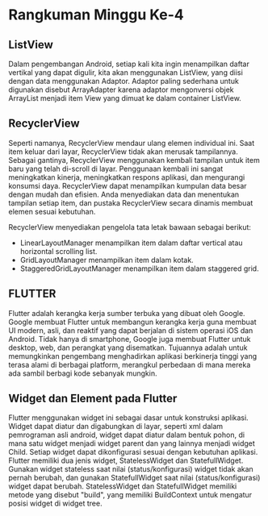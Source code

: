 # Rangkuman Minggu Ke-4
## ListView
Dalam pengembangan Android, setiap kali kita ingin menampilkan daftar vertikal yang dapat digulir, kita akan menggunakan ListView, yang diisi dengan data menggunakan Adaptor. Adaptor paling sederhana untuk digunakan disebut ArrayAdapter karena adaptor mengonversi objek ArrayList menjadi item View yang dimuat ke dalam container ListView.

## RecyclerView 
Seperti namanya, RecyclerView mendaur ulang elemen individual ini. Saat item keluar dari layar, RecyclerView tidak akan merusak tampilannya. Sebagai gantinya, RecyclerView menggunakan kembali tampilan untuk item baru yang telah di-scroll di layar. Penggunaan kembali ini sangat meningkatkan kinerja, meningkatkan respons aplikasi, dan mengurangi konsumsi daya.
RecyclerView dapat menampilkan kumpulan data besar dengan mudah dan efisien. Anda menyediakan data dan menentukan tampilan setiap item, dan pustaka RecyclerView secara dinamis membuat elemen sesuai kebutuhan.

RecyclerView menyediakan pengelola tata letak bawaan sebagai berikut:
- LinearLayoutManager menampilkan item dalam daftar  vertical atau horizontal scrolling list.
- GridLayoutManager menampilkan item dalam kotak.
- StaggeredGridLayoutManager menampilkan item dalam staggered grid.

## FLUTTER
Flutter adalah kerangka kerja sumber terbuka yang dibuat oleh Google. Google membuat Flutter untuk membangun kerangka kerja guna membuat UI modern, asli, dan reaktif yang dapat berjalan di sistem operasi iOS dan Android. Tidak hanya di smartphone, Google juga membuat Flutter untuk desktop, web, dan perangkat yang disematkan. Tujuannya adalah untuk memungkinkan pengembang menghadirkan aplikasi berkinerja tinggi yang terasa alami di berbagai platform, merangkul perbedaan di mana mereka ada sambil berbagi kode sebanyak mungkin.

## Widget dan Element pada Flutter
Flutter menggunakan widget ini sebagai dasar untuk konstruksi aplikasi. Widget dapat diatur dan digabungkan di layar, seperti xml dalam pemrograman asli android, widget dapat diatur dalam bentuk pohon, di mana satu widget menjadi widget parent dan yang lainnya menjadi widget Child. Setiap widget dapat dikonfigurasi sesuai dengan kebutuhan aplikasi.
Flutter memiliki dua jenis widget, StatelessWidget dan StatefullWidget. Gunakan widget stateless saat nilai (status/konfigurasi) widget tidak akan pernah berubah, dan gunakan StatefullWidget saat nilai (status/konfigurasi) widget dapat berubah. StatelessWidget dan StatefullWidget memiliki metode yang disebut "build", yang memiliki BuildContext untuk mengatur posisi widget di widget tree.
